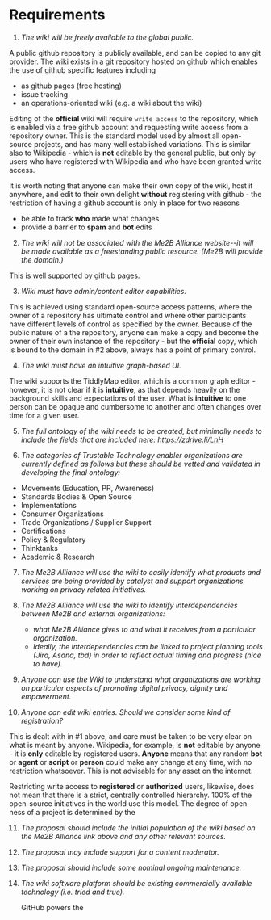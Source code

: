 # Requirements

1. _The wiki will be freely available to the global public._

  A public github repository is publicly available, and can be
  copied to any git provider.  The wiki exists in a git repository
  hosted on github which enables the use of github specific
  features including
  - as github pages (free hosting)
  - issue tracking
  - an operations-oriented wiki (e.g. a wiki about the wiki)

  Editing of the **official** wiki will require `write access`
  to the repository, which is enabled via a free github account
  and requesting write access from a repository owner.  This is
  the standard model used by almost all open-source projects, and
  has many well established variations.  This is similar also
  to Wikipedia - which is **not** editable by the general public,
  but only by users who have registered with Wikipedia and who
  have been granted write access.

  It is worth noting that anyone can make their own copy of the
  wiki, host it anywhere, and edit to their own delight **without**
  registering with github - the restriction of having a github
  account is only in place for two reasons
  - be able to track **who** made what changes
  - provide a barrier to **spam** and **bot** edits


2. _The wiki will not be associated with the Me2B Alliance website--it will be made available as a freestanding public resource. (Me2B will provide the domain.)_

  This is well supported by github pages.

3. _Wiki must have admin/content editor capabilities._

  This is achieved using standard open-source access patterns,
  where the owner of a repository has ultimate control and where other participants have different levels of control as specified by the owner.  Because of the public nature of a the repository, anyone can make a copy and become the owner of their own instance of the repository - but the **official** copy, which is bound to the domain in #2 above, always has a point of primary control.

4. _The wiki must have an intuitive graph-based UI._

  The wiki supports the TiddlyMap editor, which is a common
  graph editor - however, it is not clear if it is **intuitive**,
  as that depends heavily on the background skills and expectations
  of the user.  What is **intuitive** to one person can be opaque
  and cumbersome to another and often changes over time for a
  given user.

5. _The full ontology of the wiki needs to be created, but minimally needs to include the fields that are included here:  https://zdrive.li/LnH_

6. _The categories of Trustable Technology enabler organizations are currently defined as follows but these should be vetted and validated in developing the final ontology:_

  - Movements (Education, PR, Awareness)
  - Standards Bodies & Open Source
  - Implementations
  - Consumer  Organizations
  - Trade Organizations / Supplier Support
  - Certifications
  - Policy & Regulatory
  - Thinktanks
  - Academic & Research

7. _The Me2B Alliance will use the wiki to easily identify what products and services are being provided by catalyst and support organizations working on privacy related initiatives._

8. _The Me2B Alliance will use the wiki to identify interdependencies between Me2B and external organizations:_
    - _what Me2B Alliance gives to and what it receives from a particular organization._
    - _Ideally, the interdependencies can be linked to project planning tools (Jira, Asana, tbd) in order to reflect actual timing and progress (nice to have)._

9. _Anyone can use the Wiki to understand what organizations are working on particular aspects of promoting digital privacy, dignity and empowerment._

10. _Anyone can edit wiki entries.  Should we consider some kind of registration?_

  This is dealt with in #1 above, and care must be taken to be
  very clear on what is meant by anyone.  Wikipedia, for example,
  is **not** editable by anyone - it is **only** editable by
  registered users.  **Anyone** means that any random **bot** or
  **agent** or **script** or **person** could make any change at
  any time, with no restriction whatsoever.  This is not advisable
  for any asset on the internet.

  Restricting write access to **registered** or **authorized** users, likewise, does not mean that there is a strict, centrally
  controlled hierarchy.  100% of the open-source initiatives in
  the world use this model.  The degree of open-ness of a project
  is determined by the

11. _The proposal should include the initial population of the wiki based on the Me2B Alliance link above and any other relevant sources._
12. _The proposal may include support for a content moderator._
13. _The proposal should include some nominal ongoing maintenance._

14. _The wiki software platform should be existing commercially available technology (i.e. tried and true)._

    GitHub powers the

